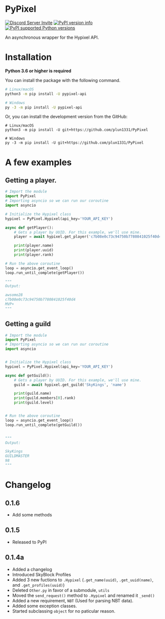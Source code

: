 # PyPixel

[![Discord Server Invite](https://discord.com/api/guilds/766123673425281025/embed.png)](https://discord.gg/k6fgvUn3aF)
[![PyPI version info](https://img.shields.io/pypi/v/pypixel-api.svg)](https://pypi.python.org/pypi/pypixel-api)
[![PyPI supported Python versions](https://img.shields.io/pypi/pyversions/pypixel-api.svg)](https://pypi.python.org/pypi/pypixel-api)

An asynchronous wrapper for the Hypixel API.



# Installation

**Python 3.6 or higher is required**

You can install the package with the following command.

```sh
# Linux/macOS
python3 -m pip install -U pypixel-api

# Windows
py -3 -m pip install -U pypixel-api
```
Or, you can install the development version from the GitHub:

```shell
# Linux/macOS
python3 -m pip install -U git+https://github.com/plun1331/PyPixel

# Windows
py -3 -m pip install -U git+https://github.com/plun1331/PyPixel
```

# A few examples

## Getting a player.

```py
# Import the module
import PyPixel
# Importing asyncio so we can run our coroutine
import asyncio

# Initialize the Hypixel class
hypixel = PyPixel.Hypixel(api_key='YOUR_API_KEY')

async def getPlayer():
    # Gets a player by UUID. For this example, we'll use mine.
    player = await hypixel.get_player('c7b08e0c73c94750b7780841025f40d4')

    print(player.name)
    print(player.uuid)
    print(player.rank) 

# Run the above coroutine
loop = asyncio.get_event_loop()
loop.run_until_complete(getPlayer())

"""
Output:

awsomo28
c7b08e0c73c94750b7780841025f40d4
MVP+
"""
```



## Getting a guild

```py
# Import the module
import PyPixel
# Importing asyncio so we can run our coroutine
import asyncio


# Initialize the Hypixel class
hypixel = PyPixel.Hypixel(api_key='YOUR_API_KEY')

async def getGuild():
    # Gets a player by UUID. For this example, we'll use mine.
    guild = await hypixel.get_guild('SkyKings', 'name')

    print(guild.name)
    print(guild.members[0].rank)
    print(guild.level)


# Run the above coroutine
loop = asyncio.get_event_loop()
loop.run_until_complete(getGuild())


"""
Output:

SkyKings
GUILDMASTER
98
"""
```

# Changelog
## 0.1.6
- Add some methods

## 0.1.5
- Released to PyPI

## 0.1.4a
- Added a changelog
- Introduced SkyBlock Profiles
- Added 3 new fuctions to `.Hypixel` (`.get_name(uuid)`, `.get_uuid(name)`, and `.get_profiles(uuid)`)
- Deleted `Other.py` in favor of a submodule, `utils`
- Moved the `send_request()` method to `.Hypixel` and renamed it `_send()`
- Added a new requirement, `NBT` (Used for parsing NBT data).
- Added some exception classes.
- Started subclassing `object` for no paticular reason.




